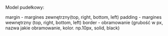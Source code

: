 
Model pudełkowy:

margin - margines zewnętrzny(top, right, bottom, left)
padding - margines wewnętrzny (top, right, bottom, left)
border - obramowanie (grubość w px, nazwa jakie obramowanie, kolor. np.10px, solid, black)
